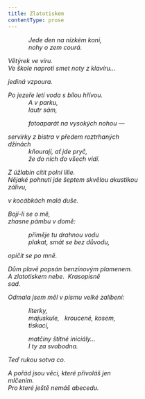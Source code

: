 ```yaml
---
title: Zlatotiskem
contentType: prose
---
```


            _Jede den na nízkém koni,  
            nohy o zem courá._

_Větýrek ve víru.  
Ve škole naproti smet noty z klavíru…_

_jediná vzpoura._

_Po jezeře letí voda s bílou hřívou.  
            A v parku,  
            lautr sám,_

            _fotoaparát na vysokých nohou —_

_servírky z bistra v předem roztrhaných  
džínách  
            kňourají, ať jde pryč,  
            že do nich do všech vidí._

_Z úžlabin cítit polní lilie.  
Nějaké pohnutí jde šeptem skvělou akustikou  
zálivu,_

_v kocábkách malá duše._

_Bojí-li se o mě,  
zhasne pámbu v domě:_

            _přiměje tu drahnou vodu  
            plakat, smát se bez důvodu,_

_opičit se po mně._

_Dům plavě popsán benzínovým plamenem.  
A zlatotiskem nebe.  Krasopisně  
sad._

_Odmala jsem měl v písmu velké zalíbení:_

            _literky,  
            majuskule,   kroucené, kosem,  
            tiskací,_

            _matčiny štítné iniciály…  
            I ty za svobodna._

_Teď rukou sotva co._

_A pořád jsou věci, které přivoláš jen  
mlčením.  
Pro které ještě nemáš abecedu._
